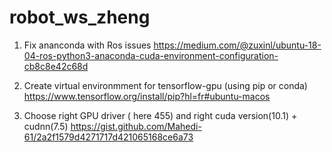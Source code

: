 # robot_ws_zheng
1. Fix ananconda with Ros issues 
   https://medium.com/@zuxinl/ubuntu-18-04-ros-python3-anaconda-cuda-environment-configuration-cb8c8e42c68d

2. Create virtual environmment for tensorflow-gpu (using pip or conda) 
  https://www.tensorflow.org/install/pip?hl=fr#ubuntu-macos

3. Choose right GPU driver ( here 455) and right cuda version(10.1) + cudnn(7.5)
  https://gist.github.com/Mahedi-61/2a2f1579d4271717d421065168ce6a73
  

